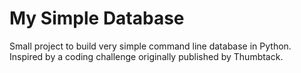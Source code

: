 # My Simple Database

Small project to build very simple command line database in Python. Inspired by a coding challenge originally published by Thumbtack.
